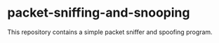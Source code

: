 # packet-sniffing-and-snooping
This repository contains a simple packet sniffer and spoofing program.
